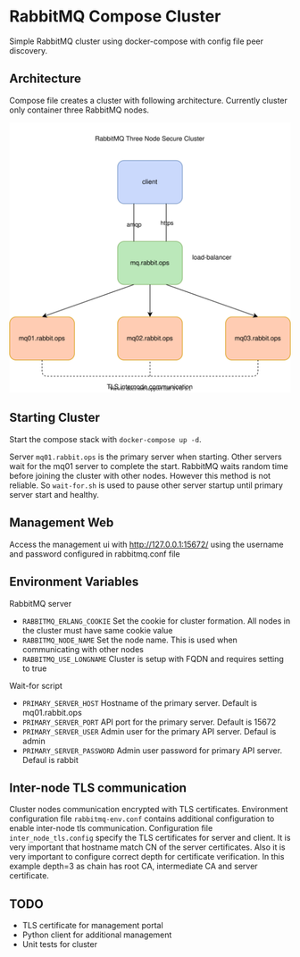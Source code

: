 # RabbitMQ Compose Cluster

Simple RabbitMQ cluster using docker-compose with config file peer discovery.

## Architecture

Compose file creates a cluster with following architecture. Currently cluster only container three RabbitMQ nodes.

![cluster-architecture](architecture.svg)

## Starting Cluster

Start the compose stack with `docker-compose up -d`.

Server `mq01.rabbit.ops` is the primary server when starting. Other servers wait for the mq01 server to complete the start.
RabbitMQ waits random time before joining the cluster with other nodes. However this method is not reliable. So `wait-for.sh` is used to pause other server
startup until primary server start and healthy.


## Management Web

Access the management ui with http://127.0.0.1:15672/ using the username and password configured in rabbitmq.conf file

## Environment Variables

RabbitMQ server
- `RABBITMQ_ERLANG_COOKIE` Set the cookie for cluster formation. All nodes in the cluster must have same cookie value
- `RABBITMQ_NODE_NAME` Set the node name. This is used when communicating with other nodes
- `RABBITMQ_USE_LONGNAME` Cluster is setup with FQDN and requires setting to true

Wait-for script
- `PRIMARY_SERVER_HOST` Hostname of the primary server. Default is mq01.rabbit.ops
- `PRIMARY_SERVER_PORT` API port for the primary server. Default is 15672
- `PRIMARY_SERVER_USER` Admin user for the primary API server. Defaul is admin
- `PRIMARY_SERVER_PASSWORD` Admin user password for primary API server. Defaul is rabbit


## Inter-node TLS communication

Cluster nodes communication encrypted with TLS certificates. Environment configuration file `rabbitmq-env.conf` contains additional configuration to enable
inter-node tls communication. Configuration file `inter_node_tls.config` specify the TLS certificates for server and client. It is very important that hostname
match CN of the server certificates. Also it is very important to configure correct depth for certificate verification. In this example depth=3 as chain has
root CA, intermediate CA and server certificate.


## TODO
- TLS certificate for management portal
- Python client for additional management
- Unit tests for cluster
